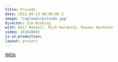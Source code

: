 ```yaml
---
title: Privado
date: 2012-09-13 00:00:00 Z
image: "/uploads/privado.jpg"
director: Jim Hosking
with: Neil Maskell, Rich Hardesty, Rasmus Hardiker
video: 281648083
is-in-production: 
layout: project
---
```


[IMDb](https://www.imdb.com/title/tt3653126/?ref_=nv_sr_srsg_3_tt_8_nm_0_q_privado)